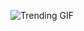 ![Trending GIF](https://media0.giphy.com/media/v1.Y2lkPThiYjIxNzcyZDEza3Fha3c4MG1tZHhneDJkbHVsb291ZmV3NHYxbTNhN2MwbWN0diZlcD12MV9naWZzX3NlYXJjaCZjdD1n/fryY00CO4xCz4uJuDQ/giphy.gif)

